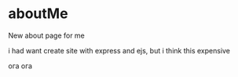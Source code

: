 # aboutMe
New about page for me

i had want create site with express and ejs, but i think this expensive

ога ога

